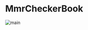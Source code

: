 # MmrCheckerBook

![main](https://sun9-9.userapi.com/impg/Z4_kyZHCyudPHWZMWdyGOCkOJFGPhyptCoABKg/2D0CaMYdkmU.jpg?size=1024x600&quality=95&sign=19baebcfd81afd7a9e76efc6adc8aa27&type=album)